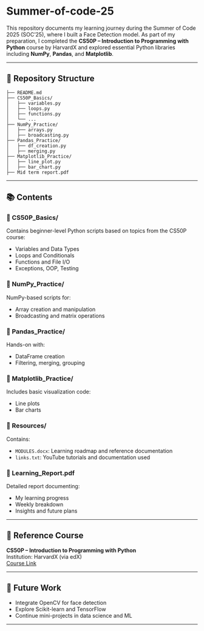 # Summer-of-code-25

This repository documents my learning journey during the Summer of Code 2025 (SOC’25), where I built a Face Detection model. As part of my preparation, I completed the **CS50P – Introduction to Programming with Python** course by HarvardX and explored essential Python libraries including **NumPy**, **Pandas**, and **Matplotlib**.

---

## 📁 Repository Structure

```
├── README.md
├── CS50P_Basics/
│   ├── variables.py
│   ├── loops.py
│   ├── functions.py
│   └── ...
├── NumPy_Practice/
│   ├── arrays.py
│   ├── broadcasting.py
├── Pandas_Practice/
│   ├── df_creation.py
│   ├── merging.py
├── Matplotlib_Practice/
│   ├── line_plot.py
│   ├── bar_chart.py
├── Mid term report.pdf
```

---

## 📚 Contents

### 🔹 CS50P_Basics/
Contains beginner-level Python scripts based on topics from the CS50P course:
- Variables and Data Types
- Loops and Conditionals
- Functions and File I/O
- Exceptions, OOP, Testing

### 🔹 NumPy_Practice/
NumPy-based scripts for:
- Array creation and manipulation
- Broadcasting and matrix operations

### 🔹 Pandas_Practice/
Hands-on with:
- DataFrame creation
- Filtering, merging, grouping

### 🔹 Matplotlib_Practice/
Includes basic visualization code:
- Line plots
- Bar charts

### 🔹 Resources/
Contains:
- `MODULES.docx`: Learning roadmap and reference documentation
- `links.txt`: YouTube tutorials and documentation used

### 🔹 Learning_Report.pdf
Detailed report documenting:
- My learning progress
- Weekly breakdown
- Insights and future plans

---

## 📖 Reference Course

**CS50P – Introduction to Programming with Python**  
Institution: HarvardX (via edX)  
[Course Link](https://learning.edx.org/course/course-v1:HarvardX+CS50P+Python/home)

---

## 🚀 Future Work

- Integrate OpenCV for face detection
- Explore Scikit-learn and TensorFlow
- Continue mini-projects in data science and ML

---
